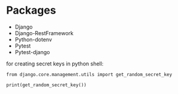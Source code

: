 # Packages
- Django
- Django-RestFramework
- Python-dotenv
- Pytest
- Pytest-django


for creating secret keys in python shell:

    from django.core.management.utils import get_random_secret_key
    
    print(get_random_secret_key())

